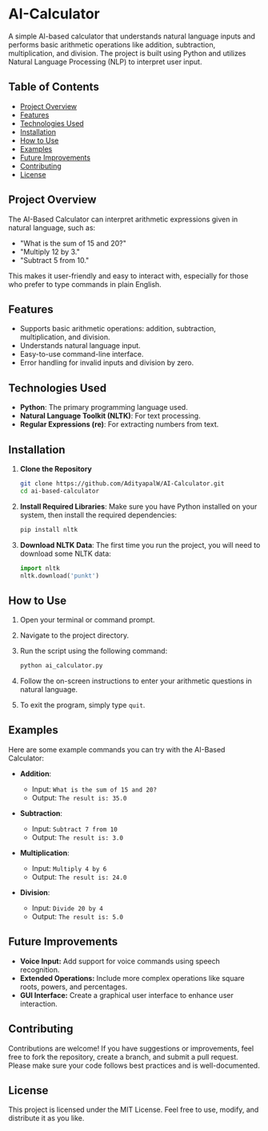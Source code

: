 # AI-Calculator

A simple AI-based calculator that understands natural language inputs and performs basic arithmetic operations like addition, subtraction, multiplication, and division. The project is built using Python and utilizes Natural Language Processing (NLP) to interpret user input.

## Table of Contents
- [Project Overview](#project-overview)
- [Features](#features)
- [Technologies Used](#technologies-used)
- [Installation](#installation)
- [How to Use](#how-to-use)
- [Examples](#examples)
- [Future Improvements](#future-improvements)
- [Contributing](#contributing)
- [License](#license)

## Project Overview
The AI-Based Calculator can interpret arithmetic expressions given in natural language, such as:
- "What is the sum of 15 and 20?"
- "Multiply 12 by 3."
- "Subtract 5 from 10."

This makes it user-friendly and easy to interact with, especially for those who prefer to type commands in plain English.

## Features
- Supports basic arithmetic operations: addition, subtraction, multiplication, and division.
- Understands natural language input.
- Easy-to-use command-line interface.
- Error handling for invalid inputs and division by zero.

## Technologies Used
- **Python**: The primary programming language used.
- **Natural Language Toolkit (NLTK)**: For text processing.
- **Regular Expressions (re)**: For extracting numbers from text.

## Installation

1. **Clone the Repository** 
   ```bash
   git clone https://github.com/AdityapalW/AI-Calculator.git
   cd ai-based-calculator

2. **Install Required Libraries**:
   Make sure you have Python installed on your system, then install the required dependencies:
   ```bash
   pip install nltk
   ```

3. **Download NLTK Data**:
   The first time you run the project, you will need to download some NLTK data:
   ```python
   import nltk
   nltk.download('punkt')
   ```

## How to Use

1. Open your terminal or command prompt.
2. Navigate to the project directory.
3. Run the script using the following command:
   ```bash
   python ai_calculator.py
   ```

4. Follow the on-screen instructions to enter your arithmetic questions in natural language.

5. To exit the program, simply type `quit`.

## Examples
Here are some example commands you can try with the AI-Based Calculator:

- **Addition**: 
  - Input: `What is the sum of 15 and 20?`
  - Output: `The result is: 35.0`

- **Subtraction**:
  - Input: `Subtract 7 from 10`
  - Output: `The result is: 3.0`

- **Multiplication**:
  - Input: `Multiply 4 by 6`
  - Output: `The result is: 24.0`

- **Division**:
  - Input: `Divide 20 by 4`
  - Output: `The result is: 5.0`

## Future Improvements
- **Voice Input:** Add support for voice commands using speech recognition.
- **Extended Operations:** Include more complex operations like square roots, powers, and percentages.
- **GUI Interface:** Create a graphical user interface to enhance user interaction.

## Contributing
Contributions are welcome! If you have suggestions or improvements, feel free to fork the repository, create a branch, and submit a pull request. Please make sure your code follows best practices and is well-documented.

## License
This project is licensed under the MIT License. Feel free to use, modify, and distribute it as you like.

